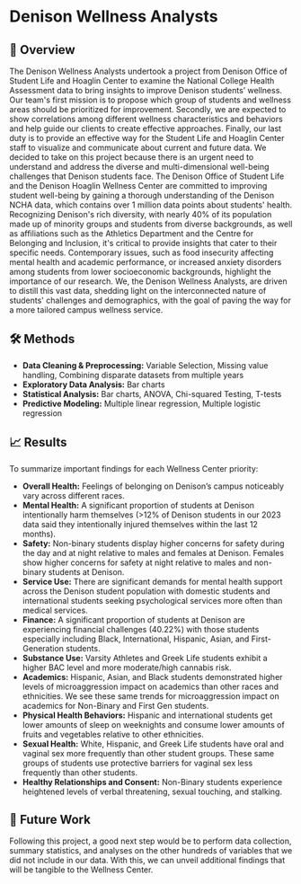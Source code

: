 # Denison Wellness Analysts 

## 📌 Overview
The Denison Wellness Analysts undertook a project from Denison Office of Student Life and Hoaglin Center to examine the National College Health Assessment data to bring insights to improve Denison students’ wellness. Our team's first mission is to propose which group of students and wellness areas should be prioritized for improvement. Secondly, we are expected to show correlations among different wellness characteristics and behaviors and help guide our clients to create effective approaches. Finally, our last duty is to provide an effective way for the Student Life and Hoaglin Center staff to visualize and communicate about current and future data.
We decided to take on this project because there is an urgent need to understand and address the diverse and multi-dimensional well-being challenges that Denison students face. The Denison Office of Student Life and the Denison Hoaglin Wellness Center are committed to improving student well-being by gaining a thorough understanding of the Denison NCHA data, which contains over 1 million data points about students' health. Recognizing Denison's rich diversity, with nearly 40% of its population made up of minority groups and students from diverse backgrounds, as well as affiliations such as the Athletics Department and the Centre for Belonging and Inclusion, it's critical to provide insights that cater to their specific needs. Contemporary issues, such as food insecurity affecting mental health and academic performance, or increased anxiety disorders among students from lower socioeconomic backgrounds, highlight the importance of our research. 
We, the Denison Wellness Analysts, are driven to distill this vast data, shedding light on the interconnected nature of students' challenges and demographics, with the goal of paving the way for a more tailored campus wellness service.

## 🛠️ Methods
- **Data Cleaning & Preprocessing:** Variable Selection, Missing value handling, Combining disparate datasets from multiple years
- **Exploratory Data Analysis:** Bar charts
- **Statistical Analysis:** Bar charts, ANOVA, Chi-squared Testing, T-tests
- **Predictive Modeling:** Multiple linear regression, Multiple logistic regression

## 📈 Results
To summarize important findings for each Wellness Center priority:
- **Overall Health:** Feelings of belonging on Denison’s campus noticeably vary across different races.
- **Mental Health:** A significant proportion of students at Denison intentionally harm themselves (>12% of Denison students in our 2023 data said they intentionally injured themselves within the last 12 months). 
- **Safety:** Non-binary students display higher concerns for safety during the day and at night relative to males and females at Denison. Females show higher concerns for safety at night relative to males and non-binary students at Denison. 
- **Service Use:** There are significant demands for mental health support across the Denison student population with domestic students and international students seeking psychological services more often than medical services. 
- **Finance:** A significant proportion of students at Denison are experiencing financial challenges (40.22%) with those students especially including Black, International, Hispanic, Asian, and First-Generation students.
- **Substance Use:** Varsity Athletes and Greek Life students exhibit a higher BAC level and more moderate/high cannabis risk.
- **Academics:** Hispanic, Asian, and Black students demonstrated higher levels of microaggression impact on academics than other races and ethnicities. We see these same trends for microaggression impact on academics for Non-Binary and First Gen students. 
- **Physical Health Behaviors:** Hispanic and international students get lower amounts of sleep on weeknights and consume lower amounts of fruits and vegetables relative to other ethnicities. 
- **Sexual Health:**  White, Hispanic, and Greek Life students have oral and vaginal sex more frequently than other student groups. These same groups of students use protective barriers for vaginal sex less frequently than other students. 
- **Healthy Relationships and Consent:** Non-Binary students experience heightened levels of verbal threatening, sexual touching, and stalking.

## 📌 Future Work
Following this project, a good next step would be to perform data collection, summary statistics, and analyses on the other hundreds of variables that we did not include in our data. With this, we can unveil additional findings that will be tangible to the Wellness Center. 
